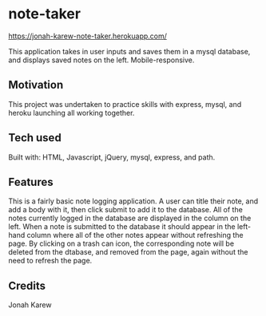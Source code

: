# note-taker

https://jonah-karew-note-taker.herokuapp.com/

This application takes in user inputs and saves them in a mysql database, and displays saved notes on the left. Mobile-responsive.

## Motivation

This project was undertaken to practice skills with express, mysql, and heroku launching all working together.

## Tech used

Built with: HTML, Javascript, jQuery, mysql, express, and path.

## Features

This is a fairly basic note logging application. A user can title their note, and add a body with it, then click submit to add it to the database. All of the notes currently logged in the database are displayed in the column on the left. When a note is submitted to the database it should appear in the left-hand column where all of the other notes appear without refreshing the page. By clicking on a trash can icon, the corresponding note will be deleted from the dtabase, and removed from the page, again without the need to refresh the page.

## Credits
Jonah Karew